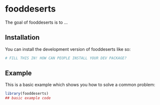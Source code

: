 
# fooddeserts

<!-- badges: start -->
<!-- badges: end -->

The goal of fooddeserts is to ...

## Installation

You can install the development version of fooddeserts like so:

``` r
# FILL THIS IN! HOW CAN PEOPLE INSTALL YOUR DEV PACKAGE?
```

## Example

This is a basic example which shows you how to solve a common problem:

``` r
library(fooddeserts)
## basic example code
```

